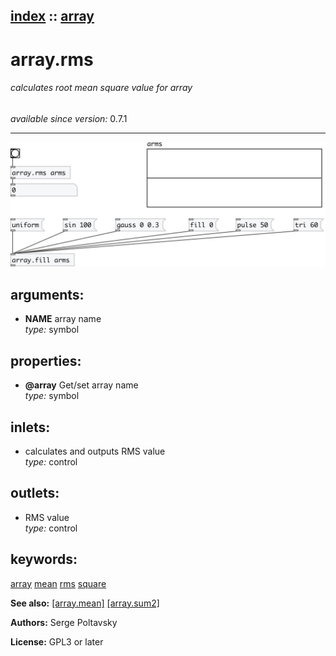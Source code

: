 [index](index.html) :: [array](category_array.html)
---

# array.rms

###### calculates root mean square value for array

*available since version:* 0.7.1

---




[![example](../examples/img/array.rms.jpg)](../examples/pd/array.rms.pd)



## arguments:

* **NAME**
array name<br>
_type:_ symbol<br>





## properties:

* **@array** 
Get/set array name<br>
_type:_ symbol<br>



## inlets:

* calculates and outputs RMS value<br>
_type:_ control



## outlets:

* RMS value<br>
_type:_ control



## keywords:

[array](keywords/array.html)
[mean](keywords/mean.html)
[rms](keywords/rms.html)
[square](keywords/square.html)



**See also:**
[\[array.mean\]](array.mean.html)
[\[array.sum2\]](array.sum2.html)




**Authors:** Serge Poltavsky




**License:** GPL3 or later





